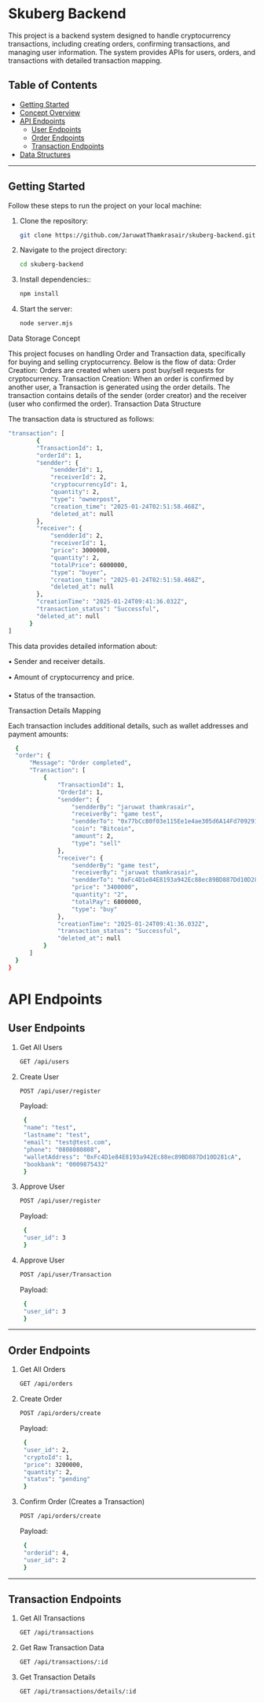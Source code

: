 # Skuberg Backend

This project is a backend system designed to handle cryptocurrency transactions, including creating orders, confirming transactions, and managing user information. The system provides APIs for users, orders, and transactions with detailed transaction mapping.

## Table of Contents

- [Getting Started](#getting-started)
- [Concept Overview](#concept-overview)
- [API Endpoints](#api-endpoints)
  - [User Endpoints](#user-endpoints)
  - [Order Endpoints](#order-endpoints)
  - [Transaction Endpoints](#transaction-endpoints)
- [Data Structures](#data-structures)

---

## Getting Started

Follow these steps to run the project on your local machine:

1. Clone the repository:
   ```bash
   git clone https://github.com/JaruwatThamkrasair/skuberg-backend.git
2. Navigate to the project directory:
   ```bash
   cd skuberg-backend
3. Install dependencies::
   ```bash
   npm install
4. Start the server:
   ```bash
   node server.mjs

Data Storage Concept

This project focuses on handling Order and Transaction data, specifically for buying and selling cryptocurrency. Below is the flow of data:
Order Creation:
Orders are created when users post buy/sell requests for cryptocurrency.
Transaction Creation:
When an order is confirmed by another user, a Transaction is generated using the order details.
The transaction contains details of the sender (order creator) and the receiver (user who confirmed the order).
Transaction Data Structure

The transaction data is structured as follows:
```bash
"transaction": [
        {
        "TransactionId": 1,
        "orderId": 1,
        "sendder": {
            "sendderId": 1,
            "receiverId": 2,
            "cryptocurrencyId": 1,
            "quantity": 2,
            "type": "ownerpost",
            "creation_time": "2025-01-24T02:51:58.468Z",
            "deleted_at": null
        },
        "receiver": {
            "sendderId": 2,
            "receiverId": 1,
            "price": 3000000,
            "quantity": 2,
            "totalPrice": 6000000,
            "type": "buyer",
            "creation_time": "2025-01-24T02:51:58.468Z",
            "deleted_at": null
        },
        "creationTime": "2025-01-24T09:41:36.032Z",
        "transaction_status": "Successful",
        "deleted_at": null
      }
]
```

This data provides detailed information about:

  • Sender and receiver details.
  
  • Amount of cryptocurrency and price.
  
  • Status of the transaction.
  
Transaction Details Mapping

Each transaction includes additional details, such as wallet addresses and payment amounts:
  ```bash
    {
    "order": {
        "Message": "Order completed",
        "Transaction": [
            {
                "TransactionId": 1,
                "OrderId": 1,
                "sendder": {
                    "sendderBy": "jaruwat thamkrasair",
                    "receiverBy": "game test",
                    "sendderTo": "0x77bCcB0f03e115Ee1e4ae305d6A14Fd7092913b3",
                    "coin": "Bitcoin",
                    "amount": 2,
                    "type": "sell"
                },
                "receiver": {
                    "sendderBy": "game test",
                    "receiverBy": "jaruwat thamkrasair",
                    "sendderTo": "0xFc4D1e84E8193a942Ec88ec89BD887Dd10D281cA",
                    "price": "3400000",
                    "quantity": "2",
                    "totalPay": 6800000,
                    "type": "buy"
                },
                "creationTime": "2025-01-24T09:41:36.032Z",
                "transaction_status": "Successful",
                "deleted_at": null
            }
        ]
    }
}
```

# API Endpoints

## User Endpoints

1. Get All Users
   ```bash
   GET /api/users
2. Create User
   ```bash
   POST /api/user/register
   ```
   Payload:
   ```bash
    {
    "name": "test",
    "lastname": "test",
    "email": "test@test.com",
    "phone": "0808080808",
    "walletAddress": "0xFc4D1e84E8193a942Ec88ec89BD887Dd10D281cA",
    "bookbank": "0009875432"
    }
3. Approve User
   ```bash
   POST /api/user/register
      ```
   Payload:
   ```bash
    {
    "user_id": 3
    }
4. Approve User
   ```bash
   POST /api/user/Transaction
      ```
   Payload:
   ```bash
    {
    "user_id": 3
    }
***
## Order Endpoints

1. Get All Orders
   ```bash
   GET /api/orders
2. Create Order
   ```bash
   POST /api/orders/create
   ```
   Payload:
   ```bash
    {
    "user_id": 2,
    "cryptoId": 1,
    "price": 3200000,
    "quantity": 2,
    "status": "pending"
    }
3. Confirm Order (Creates a Transaction)
   ```bash
   POST /api/orders/create
      ```
   Payload:
   ```bash
    {
    "orderid": 4,
    "user_id": 2
    }
***
## Transaction Endpoints
1. Get All Transactions
   ```bash
   GET /api/transactions
2. Get Raw Transaction Data
   ```bash
   GET /api/transactions/:id
   ```
3. Get Transaction Details
   ```bash
   GET /api/transactions/details/:id
      ```


